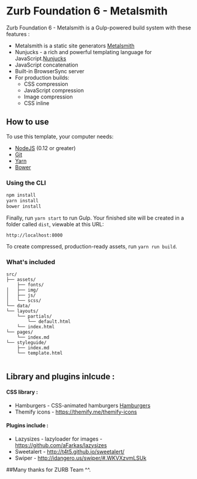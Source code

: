 # Zurb Foundation 6 - Metalsmith


Zurb Foundation 6 - Metalsmith is a Gulp-powered build system with these features :

- Metalsmith is a static site generators [Metalsmith](https://github.com/segmentio/metalsmith)
- Nunjucks - a rich and powerful templating language for JavaScript.[Nunjucks](https://mozilla.github.io/nunjucks/)
- JavaScript concatenation
- Built-in BrowserSync server
- For production builds:
  - CSS compression
  - JavaScript compression
  - Image compression
  - CSS inline

## How to use

To use this template, your computer needs:
- [NodeJS](https://nodejs.org/en/) (0.12 or greater)
- [Git](https://git-scm.com/)
- [Yarn](https://yarnpkg.com/lang/en/docs/install/)
- [Bower](https://bower.io/#install-bower)

### Using the CLI

```bash
npm install
yarn install
bower install
```


Finally, run `yarn start` to run Gulp. Your finished site will be created in a folder called `dist`, viewable at this URL:

```
http://localhost:8000
```

To create compressed, production-ready assets, run `yarn run build`.

### What's included

```
src/
├── assets/
    ├── fonts/
│   ├── img/
│   ├── js/
│   └── scss/
└── data/
└── layouts/
    └── partials/
        └── default.html
    └── index.html
└── pages/
    └── index.md
└── styleguide/
    ├── index.md
    └── template.html
   
```


## Library and plugins inlcude :

#### CSS library :
- Hamburgers - CSS-animated hamburgers [Hamburgers](https://jonsuh.com/hamburgers/)
- Themify icons - https://themify.me/themify-icons

#### Plugins include :
- Lazysizes - lazyloader for images - https://github.com/aFarkas/lazysizes
- Sweetalert - http://t4t5.github.io/sweetalert/
- Swiper - http://idangero.us/swiper/#.WKVXzvmLSUk


##Many thanks for ZURB Team ^^.
